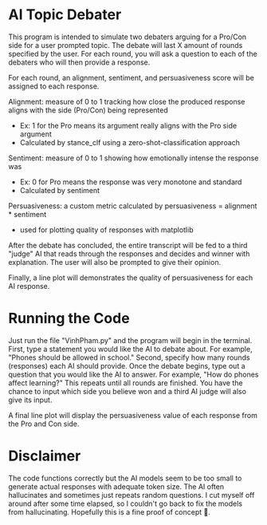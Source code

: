 # AI Topic Debater 
This program is intended to simulate two debaters arguing for a Pro/Con side for a user prompted topic. The debate will last X amount of rounds specified by the user. For each round, you will ask a question to each of the debaters who will then provide a response. 

For each round, an alignment, sentiment, and persuasiveness score will be assigned to each response. 

Alignment: measure of 0 to 1 tracking how close the produced response aligns with the side (Pro/Con) being represented
- Ex: 1 for the Pro means its argument really aligns with the Pro side argument
- Calculated by stance_clf using a zero-shot-classification approach

Sentiment: measure of 0 to 1 showing how emotionally intense the response was
- Ex: 0 for Pro means the response was very monotone and standard
- Calculated by sentiment

Persuasiveness: a custom metric calculated by persuasiveness = alignment * sentiment
- used for plotting quality of responses with matplotlib

After the debate has concluded, the entire transcript will be fed to a third "judge" AI that reads through the responses and decides and winner with explanation. The user will also be prompted to give their opinion.

Finally, a line plot will demonstrates the quality of persuasiveness for each AI response.

# Running the Code
Just run the file "VinhPham.py" and the program will begin in the terminal. First, type a statement you would like the AI to debate about. For example, "Phones should be allowed in school." Second, specify how many rounds (responses) each AI should provide. Once the debate begins, type out a question that you would like the AI to answer. For example, "How do phones affect learning?" This repeats until all rounds are finished. You have the chance to input which side you believe won and a third AI judge will also give its input.

A final line plot will display the persuasiveness value of each response from the Pro and Con side.

# Disclaimer
The code functions correctly but the AI models seem to be too small to generate actual responses with adequate token size. The AI often hallucinates and sometimes just repeats random questions. I cut myself off around after some time elapsed, so I couldn't go back to fix the models from hallucinating. Hopefully this is a fine proof of concept 🙏.

